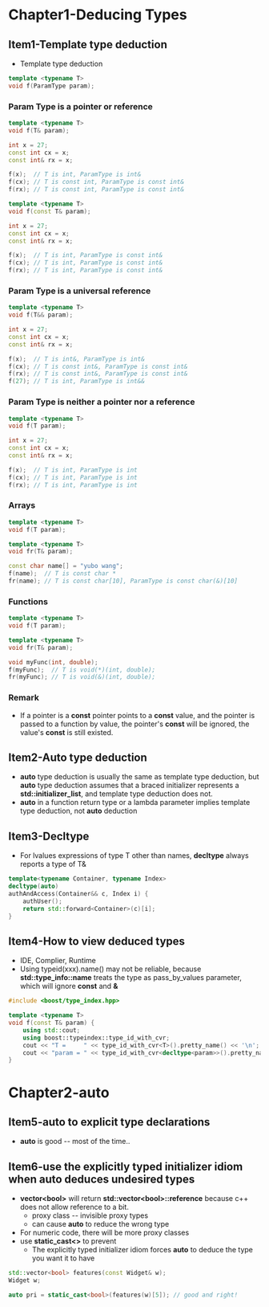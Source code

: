 

# Chapter1-Deducing Types

## Item1-Template type deduction

- Template type deduction

```c++
template <typename T>
void f(ParamType param);
```

### Param Type is a pointer or reference

```c++
template <typename T>
void f(T& param);

int x = 27;
const int cx = x;
const int& rx = x;

f(x);  // T is int, ParamType is int&
f(cx); // T is const int, ParamType is const int&
f(rx); // T is const int, ParamType is const int&
```

```c++
template <typename T>
void f(const T& param);

int x = 27;
const int cx = x;
const int& rx = x;

f(x);  // T is int, ParamType is const int&
f(cx); // T is int, ParamType is const int&
f(rx); // T is int, ParamType is const int&
```

### Param Type is a universal reference

```c++
template <typename T>
void f(T&& param);

int x = 27;
const int cx = x;
const int& rx = x;

f(x);  // T is int&, ParamType is int&
f(cx); // T is const int&, ParamType is const int&
f(rx); // T is const int&, ParamType is const int&
f(27); // T is int, ParamType is int&&
```

### Param Type is neither a pointer nor a reference

```c++
template <typename T>
void f(T param);

int x = 27;
const int cx = x;
const int& rx = x;

f(x);  // T is int, ParamType is int
f(cx); // T is int, ParamType is int
f(rx); // T is int, ParamType is int
```

### Arrays

```c++
template <typename T>
void f(T param);

template <typename T>
void fr(T& param);

const char name[] = "yubo wang";
f(name);  // T is const char *
fr(name); // T is const char[10], ParamType is const char(&)[10]
```

### Functions

```c++
template <typename T>
void f(T param);

template <typename T>
void fr(T& param);

void myFunc(int, double);
f(myFunc);  // T is void(*)(int, double);
fr(myFunc); // T is void(&)(int, double);
```

### Remark

- If a pointer is a **const** pointer points to a **const** value, and the pointer is passed to a function by value, the pointer's **const** will be ignored, the value's **const** is still existed.

## Item2-Auto type deduction

- **auto** type deduction is usually the same as template type deduction, but **auto** type deduction assumes that a braced initializer represents a **std::initializer_list**, and template type deduction does not.
- **auto** in a function return type or a lambda parameter implies template type deduction, not **auto** deduction

## Item3-Decltype

- For lvalues expressions of type T other than names, **decltype** always reports a type of T&

```c++
template<typename Container, typename Index>
decltype(auto)
authAndAccess(Container&& c, Index i) {
    authUser();
    return std::forward<Container>(c)[i];
}
```

## Item4-How to view deduced types

- IDE, Complier, Runtime
- Using typeid(xxx).name() may not be reliable, because **std::type_info::name** treats the type as pass_by_values parameter, which will ignore **const** and **&**

```c++
#include <boost/type_index.hpp>

template <typename T>
void f(const T& param) {
    using std::cout;
    using boost::typeindex::type_id_with_cvr;
    cout << "T =     " << type_id_with_cvr<T>().pretty_name() << '\n';
    cout << "param = " << type_id_with_cvr<decltype<param>>().pretty_name() << '\n';
}
```

# Chapter2-auto

## Item5-auto to explicit type declarations

- **auto** is good -- most of the time..

## Item6-use the explicitly typed initializer idiom when auto deduces undesired types

- **vector<bool\>** will return **std::vector<bool\>::reference** because c++ does not allow reference to a bit.
  - proxy class -- invisible proxy types
  - can cause **auto** to reduce the wrong type
- For numeric code, there will be more proxy classes
- use **static_cast<>** to prevent
  - The explicitly typed initializer idiom forces **auto** to deduce the type you want it to have

```c++
std::vector<bool> features(const Widget& w);
Widget w;

auto pri = static_cast<bool>(features(w)[5]); // good and right!
```

